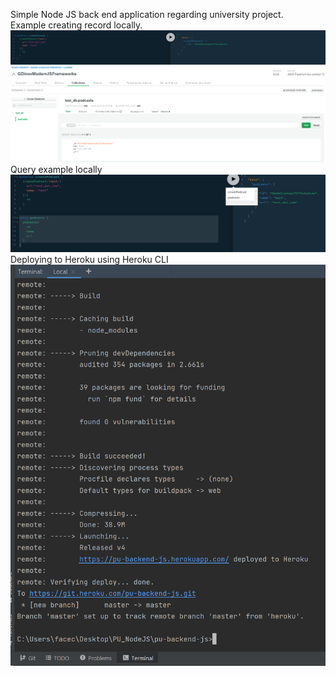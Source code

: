 Simple Node JS back end application regarding university project. <br>
Example creating record locally. <br>
![Screenshot](screenshots/createMutation.PNG)<br/>
![Screenshot](screenshots/createMutationAtlas.PNG)<br/>
Query example locally<br>
![Screenshot](screenshots/query.PNG)<br/>
Deploying to Heroku using Heroku CLI <br>
![Screenshot](screenshots/herokuDeployment.PNG)<br/>